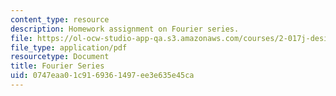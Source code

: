 ```yaml
---
content_type: resource
description: Homework assignment on Fourier series.
file: https://ol-ocw-studio-app-qa.s3.amazonaws.com/courses/2-017j-design-of-electromechanical-robotic-systems-fall-2009/0747eaa01c9169361497ee3e635e45ca_MIT2_017JF09_p03.pdf
file_type: application/pdf
resourcetype: Document
title: Fourier Series
uid: 0747eaa0-1c91-6936-1497-ee3e635e45ca
---
```

